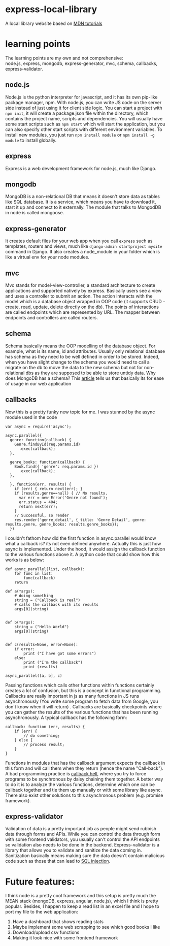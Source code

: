 # express-local-library
A local library website based on [MDN tutorials](https://developer.mozilla.org/en-US/docs/Learn/Server-side/Express_Nodejs/Tutorial_local_library_website)

# learning points
The learning points are my own and not comprehensive:\
node.js, express, mongodb, express-generator, mvc, schema, callbacks, express-validator.

## node.js
Node.js is the python interpreter for javascript, and it has its own pip-like package manager, npm. With node.js, you can write JS code on the server side instead of just using it for client side logic. You can start a project with `npm init`, it will create a package.json file within the directory, which contains the project name, scripts and dependencies. You will usually have some start scripts such as `npm start` which will start the application, but you can also specify other start scripts with different environment variables. To install new modules, you just run `npm install module` or `npm install -g module` to install globally.

## express
Express is a web development framework for node.js, much like Django. 

## mongodb
MongoDB is a non-relational DB that means it doesn't store data as tables like SQL database. It is a service, which means you have to download it, start it up and connect to it externally. The module that talks to MongodDB in node is called mongoose.

## express-generator
It creates default files for your web app when you call `express` such as templates, routers and views, much like `django-admin startproject mysite` command in Django. It also creates a node_module in your folder which is like a virtual env for your node modules.

## mvc
Mvc stands for model-view-controller, a standard architecture to create applications and supported natively by express. Basically users see a view and uses a controller to submit an action. The action interacts with the model which is a database object wrapped in OOP code (it supports CRUD - create, read, update, delete directly on the db). The points of interactions are called endpoints which are represented by URL. The mapper between endpoints and controllers are called routers.

## schema
Schema basically means the OOP modelling of the database object. For example, what is its name, id and attributes. Usually only relational database has schema as they need to be well defined in order to be stored. Indeed, when you have slight change to the schema you would need to call a migrate on the db to move the data to the new schema but not for non-relational dbs as they are supposed to be able to store untidy data. Why does MongoDB has a schema? This [article](http://billpatrianakos.me/blog/2016/07/07/mongodb-and-mongoose-why-define-a-schema/) tells us that basically its for ease of usage in our web application

## callbacks
Now this is a pretty funky new topic for me. I was stunned by the async module used in the code
    
    var async = require('async');
    
    async.parallel({
      genre: function(callback) {
        Genre.findById(req.params.id)
          .exec(callback);
      },

      genre_books: function(callback) {
        Book.find({ 'genre': req.params.id })
          .exec(callback);
      },

      }, function(err, results) {
        if (err) { return next(err); }
        if (results.genre==null) { // No results.
          var err = new Error('Genre not found');
          err.status = 404;
          return next(err);
        }
        // Successful, so render
        res.render('genre_detail', { title: 'Genre Detail', genre: results.genre, genre_books: results.genre_books});
      })
      
I couldn't fathom how did the first function in async.parallel would know what a callback is? its not even defined anywhere. Actually this is just how async is implemented. Under the hood, it would assign the callback function to the various functions above it. A python code that could show how this works is as below:

    def async_parallel(list, callback):
        for func in list:
            func(callback)
        return

    def a(*args):
        # doing something
        string = ("Callback is real")
        # calls the callback with its results
        args[0](string)


    def b(*args):
        string = ("Hello World")
        args[0](string)


    def c(results=None, error=None):
        if error:
            print ("I have got some errors")
        else:
            print ("I'm the callback")
            print (results)
            
    async_parallel([a, b], c)
    
Passing functions which calls other functions within functions certainly creates a lot of confusion, but this is a concept in functional programming. Callbacks are really important in js as many functions in JS runs asynchronously (You write some program to fetch data from Google, you don't know when it will return) . Callbacks are basically checkpoints where you can gather the results of the various functions that has been running asynchronously. A typical callback has the following form:

    callback: function (err, results) {
        if (err) {
            // do something;
        } else {
            // process result;
        }
    }
    
Functions in modules that has the callback argument expects the callback in this form and will call them when they return (hence the name "Call-back"). A bad programming practice is [callback hell](http://callbackhell.com/), where you try to force programs to be synchronous by daisy chaining them together. A better way to do it is to analyze the various functions, determine which one can be callback together and tie them up manually or with some library like async. There also exist other solutions to this asynchronous problem (e.g. promise framework).

## express-validator
Validation of data is a pretty important job as people might send rubbish data through forms and APIs. While you can control the data through form with some frontend validators, you usually can't control the API endpoints so validation also needs to be done in the backend. Express-validator is a library that allows you to validate and sanitize the data coming in. Sanitization basically means making sure the data doesn't contain malicious code such as those that can lead to [SQL injection](https://www.youtube.com/watch?v=_jKylhJtPmI).

# Future features:
I think node is a pretty cool framework and this setup is pretty much the MEAN stack (mongoDB, express, angular, node.js), which I think is pretty popular. Besides, I happen to keep a read list in an excel file and I hope to port my file to the web application:

1. Have a dashboard that shows reading stats
2. Maybe implement some web scrapping to see which good books I like
3. Download/upload csv functions
4. Making it look nice with some frontend framework
